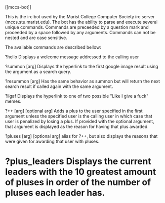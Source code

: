 [[mccs-bot]]

This is the irc bot used by the Marist College Computer Society irc server
(mccs.stu.marist.edu).  The bot has the ability to parse and execute several
unique commands.  Commands are preceeded by a question mark and proceeded by a
space followed by any arguments. Commands can not be nested and are case 
sensitive.

The available commands are described bellow:

?hello        Displays a welcome message addressed to the calling user

?summon [arg] Displays the hyperlink to the first google image result using
              the argument as a search query.

?resummon [arg] Has the same behavior as summon but will return the next
                search result if called again with the same argument.

?ligaf          Displays the hyperlink to one of two possible
                "Like I give a fuck" memes.

?++ [arg] [optional arg]  Adds a plus to the user specified in the first
                argument unless the specified user is the calling user
                in which case that user is penalized by losing a plus.
                If provided with the optional argument, that argument
                is displayed as the reason for having that plus awarded.

?pluses [arg] [optional arg] alias for ?++, but also displays the reasons
                             that were given for awarding that user
                             with pluses.

?plus_leaders   Displays the current leaders with the 10 greatest amount of
                pluses in order of the number of pluses each leader has.
========